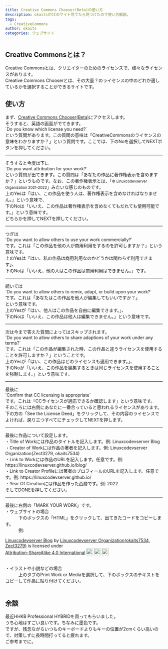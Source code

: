 ```yaml
---
title: Creative Commons Chooser(Beta)の使い方
description: okaitsがCCのサイト見てたら見つけたので使い方解説。
tags:
  - CreativeCommons
author: okaits
categories: ウェブサイト
---
```

<div class="adservice-pc"></div>
<h2>Creative Commonsとは？</h2>
Creative Commonsとは、クリエイターのためのライセンスで、様々なライセンスがあります。<br>
Creative Commons Chooserとは、その大量？のライセンスの中のどれか適しているかを選択することができるサイトです。<br>
<h2>使い方</h2>
まず、<a href="chooser-beta.creativecommons.org">Creative Commons Chooser(Beta)</a>にアクセスします。<br>
そうすると、英語の画面がでてきます。<br>
`Do you know which license you need?` <br>
という質問があります。この質問の意味は「CreativeCommonsのライセンスの意味をわかりますか？」という質問です。ここでは、下のNoを選択してNEXTボタンを押してください。<br>
<hr>
そうすると今度は下に<br>
`Do you want attribution for your work?` <br>
という質問が出てきます。この質問は「あなたの作品に著作権表示を含めますか？」というものです。なお、この著作権表示とは、「<small>© Linuxcodevserver Organization 2021-2022</small>」みたいな感じのものです。<br>
上のYesは「はい、この作品を使う人は、著作権表示を含めなければなりません。」という意味で、<br>
下のNoは「いいえ、この作品は著作権表示を含めなくてもだれても使用可能です。」という意味です。<br>
どちらかを押してNEXTを押してください。<br>
<hr>
つぎは<br>
`Do you want to allow others to use your work commercially?` <br>
です。これは「この作品を他の人が商用利用をするのを許可しますか？」という意味です。<br>
上のYesは「はい、私の作品は商用利用なのかどうかは関わらず利用できます」、<br>
下のNoは「いいえ、他の人はこの作品は商用利用はできません。」です。<br>
<hr>
続いては<br>
`Do you want to allow others to remix, adapt, or build upon your work?` <br>
です。これは「あなたはこの作品を他人が編集してもいいですか？」<br>
という意味です。<br>
上のYesが「はい、他人はこの作品を自由に編集できます。」、<br>
下のNoは「いいえ、この作品は他人は編集できません。」という意味です。<br>
<hr>
次は今まで答えた質問によってはスキップされます。<br>
`Do you want to allow others to share adaptions of your work under any terms?` <br>
です。これは「この作品が編集された時、この作品と違うライセンスを使用することを許可しますか？」ということです。<br>
上のYesが「はい、この作品はどのライセンスも適用できます。」、<br>
下のNoが「いいえ、この作品を編集するときは同じライセンスを使用することを強制します。」という意味です。<br>
<hr>
最後に<br>
`Confirm that CC licensing is appropriate` <br>
です。これは「CCライセンスが適応できるか確認します」という意味です。<br>
そのころには右側にあなたに一番合っていると思われるライセンスがあります。<br>
下の方の「See the License Deed」をクリックして、その内容のライセンスでよければ、戻り三つすべてにチェックしてNEXTを押します。<br>
<hr>
最後に作品について設定します。<br>
・Title of Workには作品のタイトルを記入します。例: Linuxcodevserver Blog<br>
・Creator of Workには作品の著者を記入します。例: Linuxcodevserver Organization(Zect3279, okaits7534)<br>
・Link to Workには作品のURLを記入します。任意です。例: https://linuxcodevserver.github.io/blog/<br>
・Link to Creator Profileには著者のプロフィールのURLを記入します。任意です。例: https://linuxcodevserver.github.io/<br>
・Year Of Creationには作品を作った西暦です。例: 2022<br>
そしてDONEを押してください。<br>
<hr>
最後に右側の「MARK YOUR WORK」です。<br>
・ウェブサイトの場合<br>
　　　下のボックスの「HTML」をクリックして、出てきたコードをコピーします。<br>
　　　例:<br>
<p xmlns:cc="http://creativecommons.org/ns#" xmlns:dct="http://purl.org/dc/terms/"><a property="dct:title" rel="cc:attributionURL" href="https://linuxcodevserver.github.io/blog/">Linuxcodevserver Blog</a> by <a rel="cc:attributionURL dct:creator" property="cc:attributionName" href="https://linuxcodevserver.github.io/">Linuxcodevserver Organization(okaits7534, Zect3279)</a> is licensed under <a href="http://creativecommons.org/licenses/by-sa/4.0/?ref=chooser-v1" target="_blank" rel="license noopener noreferrer" style="display:inline-block;">Attribution-ShareAlike 4.0 International<img style="height:22px!important;margin-left:3px;vertical-align:text-bottom;" src="https://mirrors.creativecommons.org/presskit/icons/cc.svg?ref=chooser-v1"><img style="height:22px!important;margin-left:3px;vertical-align:text-bottom;" src="https://mirrors.creativecommons.org/presskit/icons/by.svg?ref=chooser-v1"><img style="height:22px!important;margin-left:3px;vertical-align:text-bottom;" src="https://mirrors.creativecommons.org/presskit/icons/sa.svg?ref=chooser-v1"></a></p><br>
・イラストや小説などの場合<br>
　　　上のタブのPrint Work or Mediaを選択して、下のボックスのテキストをコピーして作品に貼り付けてください。<br><br>
<h2>余談</h2>
最近HHKB Professional HYBRIDを買ってもらいました。<br>
うち心地はすごい良いです。ちなみに墨色です。<br>
ですが、残念ながらいつものキーボードよりもキーの位置が2cmくらい高いので、対策しずに長時間打ってると疲れます。<br>
ご参考までに。<br>
<div class="adservice-pc adservice-sp"></div>